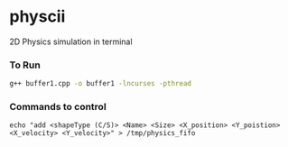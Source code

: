 # physcii
2D Physics simulation in terminal

### To Run
```sh
g++ buffer1.cpp -o buffer1 -lncurses -pthread
```

### Commands to control
```
echo "add <shapeType (C/S)> <Name> <Size> <X_position> <Y_poistion> <X_velocity> <Y_velocity>" > /tmp/physics_fifo
```

